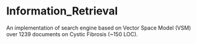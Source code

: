 # Information_Retrieval
An implementation of search engine based on Vector Space Model (VSM) over 1239 documents on Cystic Fibrosis (~150 LOC).

